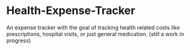 # Health-Expense-Tracker
An expense tracker with the goal of tracking health related costs like prescriptions, hospital visits, or just general medication.  (still a work in progress)

